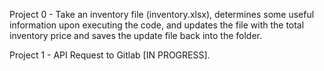 Project 0 - Take an inventory file (inventory.xlsx), determines some useful information upon executing the code, and updates the file with the total inventory price and saves the update file back into the folder.

Project 1 - API Request to Gitlab [IN PROGRESS].
